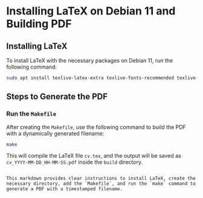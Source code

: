 # Installing LaTeX on Debian 11 and Building PDF

## Installing LaTeX

To install LaTeX with the necessary packages on Debian 11, run the following command:

```bash
sudo apt install texlive-latex-extra texlive-fonts-recommended texlive-latex-recommended texlive-fonts-extra texlive-bibtex-extra -y
```

## Steps to Generate the PDF

### Run the `Makefile`

After creating the `Makefile`, use the following command to build the PDF with a dynamically generated filename:

```bash
make
```

This will compile the LaTeX file `cv.tex`, and the output will be saved as `cv_YYYY-MM-DD_HH-MM-SS.pdf` inside the `build` directory.

```

This markdown provides clear instructions to install LaTeX, create the necessary directory, add the `Makefile`, and run the `make` command to generate a PDF with a timestamped filename.
